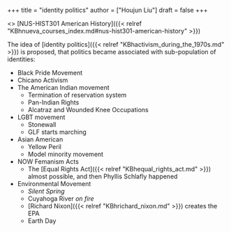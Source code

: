 +++
title = "identity politics"
author = ["Houjun Liu"]
draft = false
+++

&lt;&gt; [NUS-HIST301 American History]({{< relref "KBhnueva_courses_index.md#nus-hist301-american-history" >}})

The idea of [identity politics]({{< relref "KBhactivism_during_the_1970s.md" >}}) is proposed, that politics became associated with sub-population of identities:

-   Black Pride Movement
-   Chicano Activism
-   The American Indian movement
    -   Termination of reservation system
    -   Pan-Indian Rights
    -   Alcatraz and Wounded Knee Occupations
-   LGBT movement
    -   Stonewall
    -   GLF starts marching
-   Asian American
    -   Yellow Peril
    -   Model minority movement
-   NOW Femanism Acts
    -   The [Equal Rights Act]({{< relref "KBhequal_rights_act.md" >}}) almost possible, and then Phyllis Schlafly happened
-   Environmental Movement
    -   _Silent Spring_
    -   Cuyahoga River _on fire_
    -   [Richard Nixon]({{< relref "KBhrichard_nixon.md" >}}) creates the EPA
    -   Earth Day